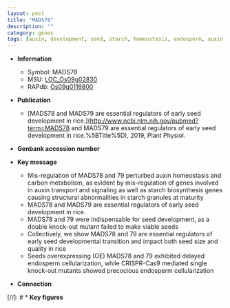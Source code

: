 ```yaml
---
layout: post
title: "MADS78"
description: ""
category: genes
tags: [auxin, development, seed, starch, homeostasis, endosperm, auxin transport, seed size, seed development, quality, starch biosynthesis]
---
```


* **Information**  
    + Symbol: MADS78  
    + MSU: [LOC_Os09g02830](http://rice.uga.edu/cgi-bin/ORF_infopage.cgi?orf=LOC_Os09g02830)  
    + RAPdb: [Os09g0116800](https://rapdb.dna.affrc.go.jp/locus/?name=Os09g0116800)  

* **Publication**  
    + [MADS78 and MADS79 are essential regulators of early seed development in rice.](http://www.ncbi.nlm.nih.gov/pubmed?term=MADS78 and MADS79 are essential regulators of early seed development in rice.%5BTitle%5D), 2019, Plant Physiol.

* **Genbank accession number**  

* **Key message**  
    + Mis-regulation of MADS78 and 79 perturbed auxin homeostasis and carbon metabolism, as evident by mis-regulation of genes involved in auxin transport and signaling as well as starch biosynthesis genes causing structural abnormalities in starch granules at maturity
    + MADS78 and MADS79 are essential regulators of early seed development in rice.
    + MADS78 and 79 were indispensable for seed development, as a double knock-out mutant failed to make viable seeds
    + Collectively, we show MADS78 and 79 are essential regulators of early seed developmental transition and impact both seed size and quality in rice
    + Seeds overexpressing (OE) MADS78 and 79 exhibited delayed endosperm cellularization, while CRISPR-Cas9 mediated single knock-out mutants showed precocious endosperm cellularization

* **Connection**  

[//]: # * **Key figures**  


